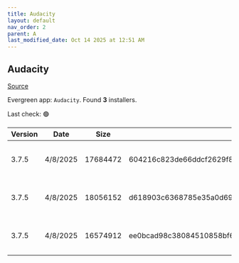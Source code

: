 ```yaml
---
title: Audacity
layout: default
nav_order: 2
parent: A
last_modified_date: Oct 14 2025 at 12:51 AM
---
```


## Audacity

[Source](https://www.audacityteam.org/)

Evergreen app: `Audacity`. Found **3** installers.

Last check: 🟢

| Version | Date     | Size     | Sha256                                                           | Architecture | InstallerType | Type | URI                                                                                                                                                                                                      |
| ------- | -------- | -------- | ---------------------------------------------------------------- | ------------ | ------------- | ---- | -------------------------------------------------------------------------------------------------------------------------------------------------------------------------------------------------------- |
| 3.7.5   | 4/8/2025 | 17684472 | 604216c823de66ddcf2629f80aba050e9d7bead3df7d8d7e32750e0a3fef42fe | ARM64        | Default       | exe  | [https://github.com/audacity/audacity/releases/download/Audacity-3.7.5/audacity-win-3.7.5-arm64.exe](https://github.com/audacity/audacity/releases/download/Audacity-3.7.5/audacity-win-3.7.5-arm64.exe) |
| 3.7.5   | 4/8/2025 | 18056152 | d618903c6368785e35a0d6933a741f7efb75d869ca0897cb690d323c720d27c9 | x64          | Default       | exe  | [https://github.com/audacity/audacity/releases/download/Audacity-3.7.5/audacity-win-3.7.5-64bit.exe](https://github.com/audacity/audacity/releases/download/Audacity-3.7.5/audacity-win-3.7.5-64bit.exe) |
| 3.7.5   | 4/8/2025 | 16574912 | ee0bcad98c38084510858bf6eea3315986096af850c1d0b1edd951879c3185d3 | x86          | Default       | exe  | [https://github.com/audacity/audacity/releases/download/Audacity-3.7.5/audacity-win-3.7.5-32bit.exe](https://github.com/audacity/audacity/releases/download/Audacity-3.7.5/audacity-win-3.7.5-32bit.exe) |
